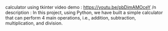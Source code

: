 calculator using tkinter
video demo : https://youtu.be/pbDimAMOceY /n
description : In this project, using Python, we have built a simple calculator that can perform 4 main operations, i.e., addition, subtraction, multiplication, and division.
